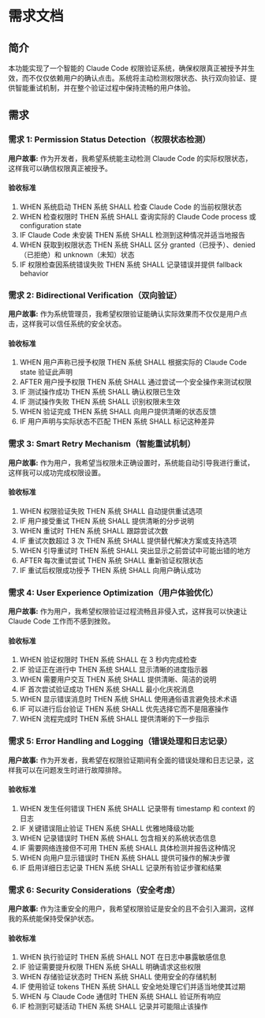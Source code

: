 # 需求文档

## 简介

本功能实现了一个智能的 Claude Code 权限验证系统，确保权限真正被授予并生效，而不仅仅依赖用户的确认点击。系统将主动检测权限状态、执行双向验证、提供智能重试机制，并在整个验证过程中保持流畅的用户体验。

## 需求

### 需求 1: Permission Status Detection（权限状态检测）

**用户故事:** 作为开发者，我希望系统能主动检测 Claude Code 的实际权限状态，这样我可以确信权限真正被授予。

#### 验收标准

1. WHEN 系统启动 THEN 系统 SHALL 检查 Claude Code 的当前权限状态
2. WHEN 检查权限时 THEN 系统 SHALL 查询实际的 Claude Code process 或 configuration state
3. IF Claude Code 未安装 THEN 系统 SHALL 检测到这种情况并适当地报告
4. WHEN 获取到权限状态 THEN 系统 SHALL 区分 granted（已授予）、denied（已拒绝）和 unknown（未知）状态
5. IF 权限检查因系统错误失败 THEN 系统 SHALL 记录错误并提供 fallback behavior

### 需求 2: Bidirectional Verification（双向验证）

**用户故事:** 作为系统管理员，我希望权限验证能确认实际效果而不仅仅是用户点击，这样我可以信任系统的安全状态。

#### 验收标准

1. WHEN 用户声称已授予权限 THEN 系统 SHALL 根据实际的 Claude Code state 验证此声明
2. AFTER 用户授予权限 THEN 系统 SHALL 通过尝试一个安全操作来测试权限
3. IF 测试操作成功 THEN 系统 SHALL 确认权限已生效
4. IF 测试操作失败 THEN 系统 SHALL 识别权限未生效
5. WHEN 验证完成 THEN 系统 SHALL 向用户提供清晰的状态反馈
6. IF 用户声明与实际状态不匹配 THEN 系统 SHALL 标记这种差异

### 需求 3: Smart Retry Mechanism（智能重试机制）

**用户故事:** 作为用户，我希望当权限未正确设置时，系统能自动引导我进行重试，这样我可以成功完成权限设置。

#### 验收标准

1. WHEN 权限验证失败 THEN 系统 SHALL 自动提供重试选项
2. IF 用户接受重试 THEN 系统 SHALL 提供清晰的分步说明
3. WHEN 重试时 THEN 系统 SHALL 跟踪尝试次数
4. IF 重试次数超过 3 次 THEN 系统 SHALL 提供替代解决方案或支持选项
5. WHEN 引导重试时 THEN 系统 SHALL 突出显示之前尝试中可能出错的地方
6. AFTER 每次重试尝试 THEN 系统 SHALL 重新验证权限状态
7. IF 重试后权限成功授予 THEN 系统 SHALL 向用户确认成功

### 需求 4: User Experience Optimization（用户体验优化）

**用户故事:** 作为用户，我希望权限验证过程流畅且非侵入式，这样我可以快速让 Claude Code 工作而不感到挫败。

#### 验收标准

1. WHEN 验证权限时 THEN 系统 SHALL 在 3 秒内完成检查
2. IF 验证正在进行中 THEN 系统 SHALL 显示清晰的进度指示器
3. WHEN 需要用户交互 THEN 系统 SHALL 提供清晰、简洁的说明
4. IF 首次尝试验证成功 THEN 系统 SHALL 最小化庆祝消息
5. WHEN 显示错误消息时 THEN 系统 SHALL 使用通俗语言避免技术术语
6. IF 可以进行后台验证 THEN 系统 SHALL 优先选择它而不是阻塞操作
7. WHEN 流程完成时 THEN 系统 SHALL 提供清晰的下一步指示

### 需求 5: Error Handling and Logging（错误处理和日志记录）

**用户故事:** 作为开发者，我希望在权限验证期间有全面的错误处理和日志记录，这样我可以在问题发生时进行故障排除。

#### 验收标准

1. WHEN 发生任何错误 THEN 系统 SHALL 记录带有 timestamp 和 context 的日志
2. IF 关键错误阻止验证 THEN 系统 SHALL 优雅地降级功能
3. WHEN 记录错误时 THEN 系统 SHALL 包含相关的系统状态信息
4. IF 需要网络连接但不可用 THEN 系统 SHALL 具体检测并报告这种情况
5. WHEN 向用户显示错误时 THEN 系统 SHALL 提供可操作的解决步骤
6. IF 启用详细日志记录 THEN 系统 SHALL 记录所有验证步骤和结果

### 需求 6: Security Considerations（安全考虑）

**用户故事:** 作为注重安全的用户，我希望权限验证是安全的且不会引入漏洞，这样我的系统能保持受保护状态。

#### 验收标准

1. WHEN 执行验证时 THEN 系统 SHALL NOT 在日志中暴露敏感信息
2. IF 验证需要提升权限 THEN 系统 SHALL 明确请求这些权限
3. WHEN 存储验证状态时 THEN 系统 SHALL 使用安全的存储机制
4. IF 使用验证 tokens THEN 系统 SHALL 安全地处理它们并适当地使其过期
5. WHEN 与 Claude Code 通信时 THEN 系统 SHALL 验证所有响应
6. IF 检测到可疑活动 THEN 系统 SHALL 记录并可能阻止该操作

